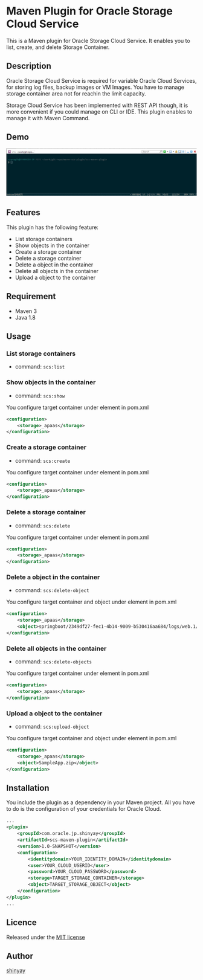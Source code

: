 # Maven Plugin for Oracle Storage Cloud Service

This is a Maven plugin for Oracle Storage Cloud Service.
It enables you to list, create, and delete Storage Container.

## Description

Oracle Storage Cloud Service is required for variable Oracle Cloud Services,
for storing log files, backup images or VM Images.
You have to manage storage container area not for reachin the limit capacity.

Storage Cloud Service has been implemented with REST API though,
it is more convenient if you could manage on CLI or IDE.
This plugin enables to manage it with Maven Command.

## Demo

![demo](./docs/images/scs-maven-plugin.gif)

## Features

This plugin has the following feature:

- List storage containers
- Show objects in the container
- Create a storage container
- Delete a storage container
- Delete a object in the container
- Delete all objects in the container
- Upload a object to the container

## Requirement

- Maven 3
- Java 1.8

## Usage

### List storage containers

- command: `scs:list`

### Show objects in the container

- command: `scs:show`

You configure target container under <configue> element in pom.xml

```xml
<configuration>
    <storage>_apaas</storage>
</configuration>
```

### Create a storage container

- command: `scs:create`

You configure target container under <configue> element in pom.xml

```xml
<configuration>
    <storage>_apaas</storage>
</configuration>
```

### Delete a storage container

- command: `scs:delete`

You configure target container under <configue> element in pom.xml

```xml
<configuration>
    <storage>_apaas</storage>
</configuration>
```

### Delete a object in the container

- command: `scs:delete-object`

You configure target container and object under <configue> element in pom.xml

```xml
<configuration>
    <storage>_apaas</storage>
    <object>springboot/2349df27-fec1-4b14-9009-b530416aa684/logs/web.1/47dff299-bdc3-4204-8326-6b1780aeac0a/server.out.zip</object>
</configuration>
```

### Delete all objects in the container

- command: `scs:delete-objects`

You configure target container under <configue> element in pom.xml

```xml
<configuration>
    <storage>_apaas</storage>
</configuration>
```

### Upload a object to the container

- command: `scs:upload-object`

You configure target container and object under <configue> element in pom.xml

```xml
<configuration>
    <storage>_apaas</storage>
    <object>SampleApp.zip</object>
</configuration>
```

## Installation

You include the plugin as a dependency in your Maven project.
All you have to do is the configuration of your credentials for Oracle Cloud.

```xml
...
<plugin>
    <groupId>com.oracle.jp.shinyay</groupId>
    <artifactId>scs-maven-plugin</artifactId>
    <version>1.0-SNAPSHOT</version>
    <configuration>
        <identitydomain>YOUR_IDENTITY_DOMAIN</identitydomain>
        <user>YOUR_CLOUD_USERID</user>
        <password>YOUR_CLOUD_PASSWORD</password>
        <storage>TARGET_STORAGE_CONTAINER</storage>
        <object>TARGET_STORAGE_OBJECT</object>
    </configuration>
</plugin>
...
```

## Licence

Released under the [MIT license](https://gist.githubusercontent.com/shinyay/56e54ee4c0e22db8211e05e70a63247e/raw/44f0f4de510b4f2b918fad3c91e0845104092bff/LICENSE)

## Author

[shinyay](https://github.com/shinyay)
